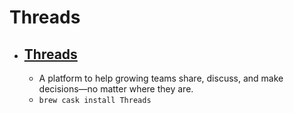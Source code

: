 # Threads
- [Threads](https://threads.com/)
  - 
  - A platform to help growing teams share, discuss, and make decisions—no matter where they are.
  - `brew cask install Threads`
